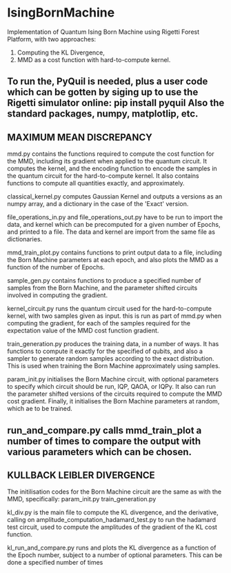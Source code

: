 # IsingBornMachine
Implementation of Quantum Ising Born Machine using Rigetti Forest Platform, with two approaches: 
1. Computing the KL Divergence, 
2. MMD as a cost function with hard-to-compute kernel.

To run the, PyQuil is needed, plus a user code which can be gotten by siging up to use the Rigetti simulator online:
pip install pyquil
Also the standard packages, numpy, matplotlip, etc.
---------------------------------------------------------------------------------------------
MAXIMUM MEAN DISCREPANCY
----------------------------------------------------------------------------------------------
mmd.py contains the functions required to compute the cost function for the MMD, including its gradient when 
        applied to the quantum circuit. It computes the kernel, and the encoding function to encode the samples in 
         the quantum circuit for the hard-to-compute kernel. It also contains functions to compute all quantities exactly,
         and approximately.
        
      
classical_kernel.py computes Gaussian Kernel and outputs a versions as an numpy array, and a dictionary in the case of the 'Exact' 
                    version.

file_operations_in.py and file_operations_out.py have to be run to import the data, and kernel 
which can be precomputed for a given number of Epochs, and printed to a file. The data and kernel are import from the same file as dictionaries.

mmd_train_plot.py contains functions to print output data to a file, including the Born Machine parameters at each epoch, and also 
                  plots the MMD as a function of the number of Epochs.

sample_gen.py contains functions to produce a specified number of samples from the Born Machine, and the parameter shifted circuits   
              involved in computing the gradient.
              
kernel_circuit.py runs the  quantum circuit used for the hard-to-compute kernel, with two samples given as input. this is run as 
                  part of mmd.py when computing the gradient, for each of the samples required for the expectation value of the
                  MMD cost function gradient.

train_generation.py produces the training data, in a number of ways. It has functions to compute it exactly for the specified 
                    of qubits, and also a sampler to generate random samples according to the exact distribution. This is used 
                    when training the Born Machine approximately using samples.
          
param_init.py initialises the Born Machine circuit, with optional parameters to specify which circuit should be run, IQP, QAOA, or 
              IQPy. It also can run the parameter shifted versions of the circuits required to compute the MMD cost gradient.
              Finally, it initialises the Born Machine parameters at random, which ae to be trained.
              
run_and_compare.py calls mmd_train_plot a number of times to compare the output with various parameters which can be chosen.
---------------------------------------------------------------------------
KULLBACK LEIBLER DIVERGENCE
---------------------------------------------------------------------------
The initilisation codes for the Born Machine circuit are the same as with the MMD,
specifically:
param_init.py
train_generation.py

kl_div.py is the main file to compute the KL divergence, and the derivative, calling on
amplitude_computation_hadamard_test.py to run the hadamard test circuit, used to compute the amplitudes of the gradient of the KL cost function.

kl_run_and_compare.py runs and plots the KL divergence as a function of the Epoch number, subject
to a number of optional parameters. This can be done a specified number of times
